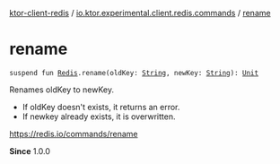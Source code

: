 [ktor-client-redis](../index.md) / [io.ktor.experimental.client.redis.commands](index.md) / [rename](./rename.md)

# rename

`suspend fun `[`Redis`](../io.ktor.experimental.client.redis/-redis/index.md)`.rename(oldKey: `[`String`](https://kotlinlang.org/api/latest/jvm/stdlib/kotlin/-string/index.html)`, newKey: `[`String`](https://kotlinlang.org/api/latest/jvm/stdlib/kotlin/-string/index.html)`): `[`Unit`](https://kotlinlang.org/api/latest/jvm/stdlib/kotlin/-unit/index.html)

Renames oldKey to newKey.

* If oldKey doesn't exists, it returns an error.
* If newkey already exists, it is overwritten.

https://redis.io/commands/rename

**Since**
1.0.0

